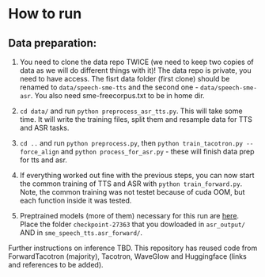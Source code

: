 
# How to run

## Data preparation:
1. You need to clone the data repo TWICE (we need to keep two copies of data as we will do different things with it)! The data repo is private, you need to have access. The fisrt data folder (first clone) should be renamed to `data/speech-sme-tts` and the second one - `data/speech-sme-asr`. You also need sme-freecorpus.txt to be in home dir. 

2. `cd data/` and run `python preprocess_asr_tts.py`. This will take some time. It will write the training files, split them and resample data for TTS and ASR tasks. 

3. `cd ..` and run `python preprocess.py`, then `python train_tacotron.py --force_align` and `python process_for_asr.py` - these will finish data prep for tts and asr.
 
4. If everything worked out fine with the previous steps, you can now start the common training of TTS and ASR with `python train_forward.py`. Note, the common training was not testet because of cuda OOM, but each function inside it was tested. 

5. Preptrained models (more of them) necessary for this run are [here](https://drive.google.com/drive/folders/18nTVbsUlkbN4duvcbIeSS_gNsmG5bOiZ?usp=sharing). Place the folder `checkpoint-27363` that you dowloaded in `asr_output/` AND in  `sme_speech_tts.asr_forward/`.


Further instructions on inference TBD.
This repository has reused code from ForwardTacotron (majority), Tacotron, WaveGlow and Huggingface (links and references to be added).







